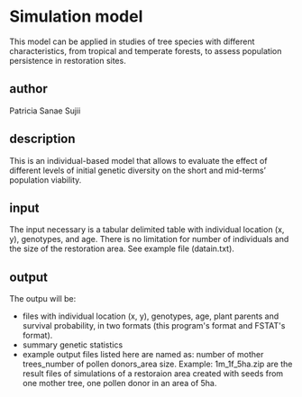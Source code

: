 # Simulation model
This model can be applied in studies of tree species with different characteristics, from tropical and temperate forests, to assess population persistence in restoration sites. 
 
## author
Patricia Sanae Sujii

## description
This is an individual-based model that allows to evaluate the effect of
different levels of initial genetic diversity on the short and
mid-terms’ population viability.

## input
The input necessary is a tabular delimited table with individual
location (x, y), genotypes, and age. There is no limitation for
number of individuals and the size of the restoration area. See example file (datain.txt).

## output
The outpu will be:
* files with individual location (x, y), genotypes, age, plant parents and survival probability, in two formats (this program's format and FSTAT's format).
* summary genetic statistics
* example output files listed here are named as: number of mother trees_number of pollen donors_area size. Example: 1m_1f_5ha.zip are the result files of simulations of a restoraion area created with seeds from one mother tree, one pollen donor in an area of 5ha.

